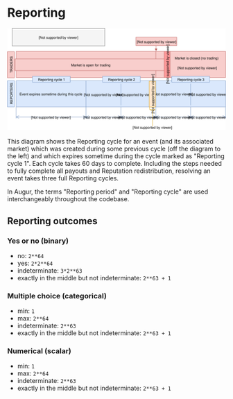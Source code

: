 
Reporting
=========

<a href="images/reporting_cycle.svg"><img src="images/reporting_cycle.svg" onerror="this.src='images/reporting_cycle.png'"></a>

This diagram shows the Reporting cycle for an event (and its associated market) which was created during some previous cycle (off the diagram to the left) and which expires sometime during the cycle marked as "Reporting cycle 1".  Each cycle takes 60 days to complete.  Including the steps needed to fully complete all payouts and Reputation redistribution, resolving an event takes three full Reporting cycles.

<aside class="notice">In Augur, the terms "Reporting period" and "Reporting cycle" are used interchangeably throughout the codebase.</aside>

Reporting outcomes
------------------

### Yes or no (binary)
- no: `2**64`
- yes: `2*2**64`
- indeterminate: `3*2**63`
- exactly in the middle but not indeterminate: `2**63 + 1`

### Multiple choice (categorical)

- min: `1`
- max: `2**64`
- indeterminate: `2**63`
- exactly in the middle but not indeterminate: `2**63 + 1`

### Numerical (scalar)
- min: `1`
- max: `2**64`
- indeterminate: `2**63`
- exactly in the middle but not indeterminate: `2**63 + 1`
